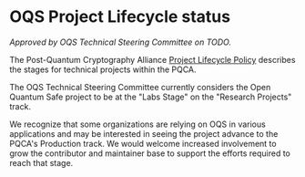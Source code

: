 # OQS Project Lifecycle status

*Approved by OQS Technical Steering Committee on TODO.*

The Post-Quantum Cryptography Alliance [Project Lifecycle Policy](https://pqca.github.io/TAC/Processes/Project_Lifecycle.html) describes the stages for technical projects within the PQCA.

The OQS Technical Steering Committee currently considers the Open Quantum Safe project to be at the "Labs Stage" on the "Research Projects" track. 

We recognize that some organizations are relying on OQS in various applications and may be interested in seeing the project advance to the PQCA's Production track. We would welcome increased involvement to grow the contributor and maintainer base to support the efforts required to reach that stage.

